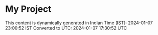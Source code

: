 # My Project

This content is dynamically generated in Indian Time (IST): 2024-01-07 23:00:52 IST
Converted to UTC: 2024-01-07 17:30:52 UTC
